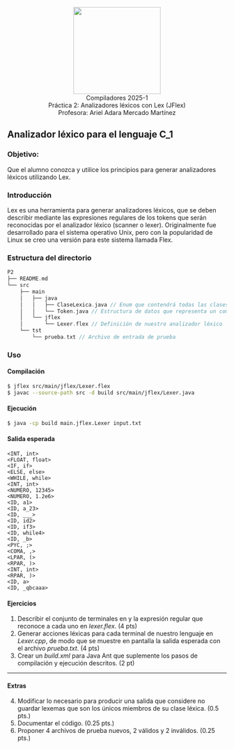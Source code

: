 <p  align="center">
  <img  width="200"  src="https://www.fciencias.unam.mx/sites/default/files/logoFC_2.png"  alt="">  <br>Compiladores  2025-1 <br>
  Práctica 2: Analizadores léxicos con Lex (JFlex) <br> Profesora: Ariel Adara Mercado Martínez
</p>

## Analizador léxico para el lenguaje C_1
### Objetivo:
Que el alumno conozca y utilice los principios para generar analizadores léxicos utilizando Lex.

### Introducción
Lex es una herramienta para generar analizadores léxicos, que se deben describir mediante las expresiones regulares de los tokens que serán reconocidas por el analizador léxico (scanner o lexer). Originalmente fue desarrollado para el sistema operativo Unix, pero con la popularidad de Linux se creo una versión para este sistema llamada Flex.

### Estructura del directorio
```c++
P2
├── README.md
└── src
    ├── main
    │   ├── java
    │   │   ├── ClaseLexica.java // Enum que contendrá todas las clases léxicas
    │   │   └── Token.java // Estructura de datos que representa un componente léxico
    │   └── jflex
    │       └── Lexer.flex // Definición de nuestro analizador léxico
    └── tst
        └── prueba.txt // Archivo de entrada de prueba
```

### Uso

#### Compilación

```bash
$ jflex src/main/jflex/Lexer.flex
$ javac --source-path src -d build src/main/jflex/Lexer.java
```

#### Ejecución

```bash
$ java -cp build main.jflex.Lexer input.txt  
```


#### Salida esperada
```
<INT, int>
<FLOAT, float>
<IF, if>
<ELSE, else>
<WHILE, while>
<INT, int>
<NUMERO, 12345>
<NUMERO, 1.2e6>
<ID, a1>
<ID, a_23>
<ID, ___>
<ID, id2>
<ID, if3>
<ID, while4>
<ID, _b>
<PYC, ;>
<COMA, ,>
<LPAR, (>
<RPAR, )>
<INT, int>
<RPAR, )>
<ID, a>
<ID, _qbcaaa>
```


#### Ejercicios

1. Describir el conjunto de terminales en y la expresión regular que reconoce a cada uno  en _lexer.flex_. (4 pts)
2. Generar acciones léxicas para cada terminal de nuestro lenguaje en _Lexer.cpp_, de modo que se muestre en pantalla la salida esperada con el archivo _prueba.txt_. (4 pts)
3. Crear un _build.xml_ para Java Ant que suplemente los pasos de compilación y ejecución descritos. (2 pt)

---
#### Extras

4. Modificar lo necesario para producir una salida que considere no guardar lexemas que son los únicos miembros de su clase léxica. (0.5 pts.)
5. Documentar el código. (0.25 pts.)
6. Proponer 4 archivos de prueba nuevos, 2 válidos y 2 inválidos. (0.25 pts.)




